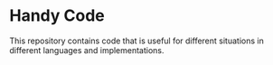 # Handy Code

This repository contains code that is useful for different situations in different languages and implementations.